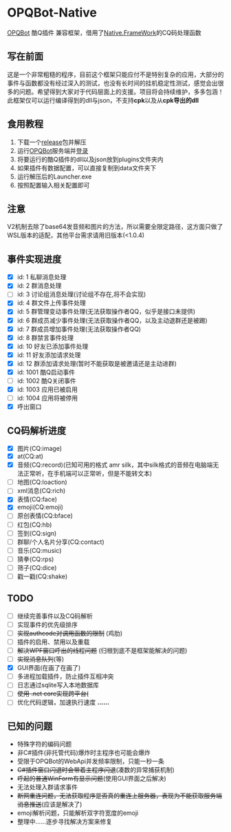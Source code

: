 # OPQBot-Native
[OPQBot](https://github.com/OPQBOT/OPQ) 酷Q插件 兼容框架，借用了[Native.FrameWork](https://github.com/Jie2GG/Native.Framework)的CQ码处理函数
## 写在前面
这是一个非常粗糙的程序，目前这个框架只能应付不是特别复杂的应用，大部分的事件与函数都没有经过深入的测试，也没有长时间的挂机稳定性测试，感觉会出很多的问题。希望得到大家对于代码层面上的支援。项目将会持续维护，多多包涵！<br>
此框架仅可以运行编译得到的dll与json，不支持**cpk**以及从**cpk导出的dll**
## 食用教程
1. 下载一个[release](https://github.com/Hellobaka/OPQBot-Native/releases)包并解压
2. 运行[OPQBot](https://github.com/OPQBOT/OPQ)服务端并[登录](https://github.com/OPQBOT/OPQ/wiki/%E5%AE%89%E8%A3%85%E6%8C%87%E5%8D%97#%E7%99%BB%E5%BD%95)
3. 将要运行的酷Q插件的dll以及json放到plugins文件夹内
4. 如果插件有数据配置，可以直接复制到data文件夹下
5. 运行解压后的Launcher.exe
6. 按照配置输入相关配置即可
## 注意
V2机制去除了base64发音频和图片的方法，所以需要全限定路径，这方面只做了WSL版本的适配，其他平台需求请用旧版本(<1.0.4)
## 事件实现进度
- [x] id: 1 私聊消息处理
- [x] id: 2 群消息处理
- [ ] id: 3 讨论组消息处理(讨论组不存在,将不会实现)
- [x] id: 4 群文件上传事件处理
- [x] id: 5 群管理变动事件处理(无法获取操作者QQ，似乎是接口未提供)
- [x] id: 6 群成员减少事件处理(无法获取操作者QQ，以及主动退群还是被踢)
- [x] id: 7 群成员增加事件处理(无法获取操作者QQ)
- [x] id: 8 群禁言事件处理
- [x] id: 10 好友已添加事件处理
- [x] id: 11 好友添加请求处理
- [x] id: 12 群添加请求处理(暂时不能获取是被邀请还是主动进群)
- [x] id: 1001 酷Q启动事件
- [ ] id: 1002 酷Q关闭事件
- [x] id: 1003 应用已被启用
- [ ] id: 1004 应用将被停用
- [x] 呼出窗口
## CQ码解析进度
- [x] 图片(CQ:image)
- [x] at(CQ:at)
- [x] 音频(CQ:record)(已知可用的格式 amr silk，其中silk格式的音频在电脑端无法正常听，在手机端可以正常听，但是不能转文本)
- [ ] 地图(CQ:loaction)
- [ ] xml消息(CQ:rich)
- [x] 表情(CQ:face)
- [x] emoji(CQ:emoji)
- [ ] 原创表情(CQ:bface)
- [ ] 红包(CQ:hb)
- [ ] 签到(CQ:sign)
- [ ] 群聊/个人名片分享(CQ:contact)
- [ ] 音乐(CQ:music)
- [ ] 猜拳(CQ:rps)
- [ ] 筛子(CQ:dice)
- [ ] 戳一戳(CQ:shake)
## TODO
- [ ] 继续完善事件以及CQ码解析
- [ ] 实现事件的优先级排序
- [ ] ~~实现authcode对调用函数的限制~~ (鸡肋)
- [ ] 插件的启用、禁用以及重载
- [ ] ~~解决WPF窗口呼出的线程问题~~ (归根到底不是框架能解决的问题)
- [ ] ~~实现消息队列~~(等)
- [x] GUI界面(在画了在画了)
- [ ] 多进程加载插件，防止插件互相冲突
- [ ] 日志通过sqlite写入本地数据库
- [ ] ~~使用 .net core实现跨平台(~~
- [ ] 优化代码逻辑，加速执行速度
**......**
## 已知的问题
* 特殊字符的编码问题
* 非C#插件(非托管代码)爆炸时主程序也可能会爆炸
* 受限于OPQBot的WebApi并发频率限制，只能一秒一条
* ~~C#插件窗口闪退时会带着主程序闪退~~(凑数的异常捕获机制)
* ~~呼起的普通WinForm有显示问题~~(使用GUI界面之后解决)
* 无法处理入群请求事件
* ~~断网重连问题，无法获取程序是否真的重连上服务器，表现为不能获取服务端消息推送~~(应该是解决了)
* emoji解析问题，只能解析双字符宽度的emoji
* 整理中……逐步寻找解决方案来修复
